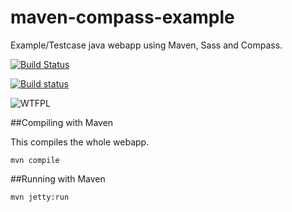 # maven-compass-example

Example/Testcase java webapp using Maven, Sass and Compass.

[![Build Status](https://travis-ci.org/mprins/maven-compass-example.svg?branch=master)](https://travis-ci.org/mprins/maven-compass-example)

[![Build status](https://ci.appveyor.com/api/projects/status/27a2fsi72a4rke53/branch/master?svg=true)](https://ci.appveyor.com/project/mprins/maven-compass-example/branch/master)

![WTFPL](http://www.wtfpl.net/wp-content/uploads/2012/12/wtfpl-badge-1.png)

##Compiling with Maven

This compiles the whole webapp.

```mvn compile```

##Running with Maven

```mvn jetty:run```

